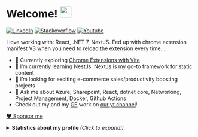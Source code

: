 # Welcome! <img src="wave.gif" width="30px">

<!--
**Toumash/Toumash** is a ✨ _special_ ✨ repository because its `README.md` (this file) appears on your GitHub profile.
-->


[![LinkedIn][linkedin-shield]][linkedin-url] [![Stackoverflow][stack-shield]][stack-url] [![Youtube][yt-shield]][yt-url]


I love working with: React, .NET 7, NextJS. Fed up with chrome extension manifest V3 when you need to reload the extension every time...

- 🔭 Currently exploring [Chrome Extensions with Vite](https://github.com/StarkShang/vite-plugin-chrome-extension)
- 🌱 I’m currently learning NestJs. NextJs is my go-to framework for static content
- 👯 I’m looking for exciting e-commerce sales/productivity boosting projects
- 💬 Ask me about Azure, Sharepoint, React, dotnet core, Networking, Project Management, Docker, Github Actions
- Check out my and my [GF](https://github.com/efemeryds) work on [our yt channel](https://www.youtube.com/channel/UCXrPqxHd-1y_oAYfv-qCnjA)!

[♥ Sponsor me](https://www.buymeacoffee.com/toumash)

<details>
  <summary> <b> Statistics about my profile </b> <i> (Click to expand!)</i> </summary>
  
  [![Github Stats By toumash](https://github-readme-stats.vercel.app/api?username=toumash&hide=prs&show_icons=true&title_color=fff&icon_color=79ff97&text_color=9f9f9f&bg_color=151515)]()
  

---
[linkedin-shield]: https://img.shields.io/badge/-LinkedIn-black.svg?style=flat-square&logo=linkedin&colorB=555&color=blue
[linkedin-url]: https://www.linkedin.com/in/tomaszdluski/
[stack-shield]: https://img.shields.io/static/v1?message=Stackoverflow&logo=stackoverflow&labelColor=5c5c5c&color=FE7A16&logoColor=white&label=%20
[stack-url]: https://stackoverflow.com/users/3711660/toumash
[yt-shield]: https://img.shields.io/static/v1?message=Youtube&logo=youtube&labelColor=5c5c5c&color=black&logoColor=FF0000&label=%20
[yt-url]: https://www.youtube.com/channel/UCXrPqxHd-1y_oAYfv-qCnjA
